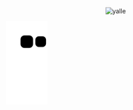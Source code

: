 <div align="center">

<img align="center" alt="yalle" height="300" width="300" src="https://cdn.discordapp.com/attachments/790229238149152771/1083864179733176411/Ativo_2.png?width=473&height=473">

</div>

![Snake animation](https://github.com/yallerocha/yallerocha/blob/output/github-contribution-grid-snake.svg)
